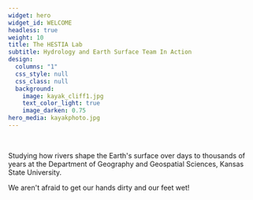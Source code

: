```yaml
---
widget: hero
widget_id: WELCOME
headless: true
weight: 10
title: The HESTIA Lab
subtitle: Hydrology and Earth Surface Team In Action
design:
  columns: "1"
  css_style: null
  css_class: null
  background:
    image: kayak_cliff1.jpg
    text_color_light: true
    image_darken: 0.75
hero_media: kayakphoto.jpg
---
```

<br>

Studying how rivers shape the Earth's surface over days to thousands of years at the  Department of Geography and Geospatial Sciences, Kansas State University. 

We aren't afraid to get our hands dirty and our feet wet!